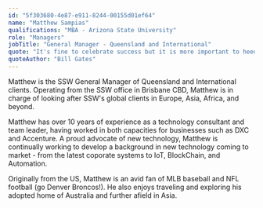 ```yaml
---
id: "5f303680-4e87-e911-8244-00155d01ef64"
name: "Matthew Sampias"
qualifications: "MBA - Arizona State University"
role: "Managers"
jobTitle: "General Manager - Queensland and International"
quote: "It's fine to celebrate success but it is more important to heed the lessons of failure."
quoteAuthor: "Bill Gates"
---
```


Matthew is the SSW General Manager of Queensland and International clients. Operating from the SSW office in Brisbane CBD, Matthew is in charge of looking after SSW's global clients in Europe, Asia, Africa, and beyond.

Matthew has over 10 years of experience as a technology consultant and team leader, having worked in both capacities for businesses such as DXC and Accenture. A proud advocate of new technology, Matthew is continually working to develop a background in new technology coming to market - from the latest coporate systems to IoT, BlockChain, and Automation.

Originally from the US, Matthew is an avid fan of MLB baseball and NFL football (go Denver Broncos!). He also enjoys traveling and exploring his adopted home of Australia and further afield in Asia.
